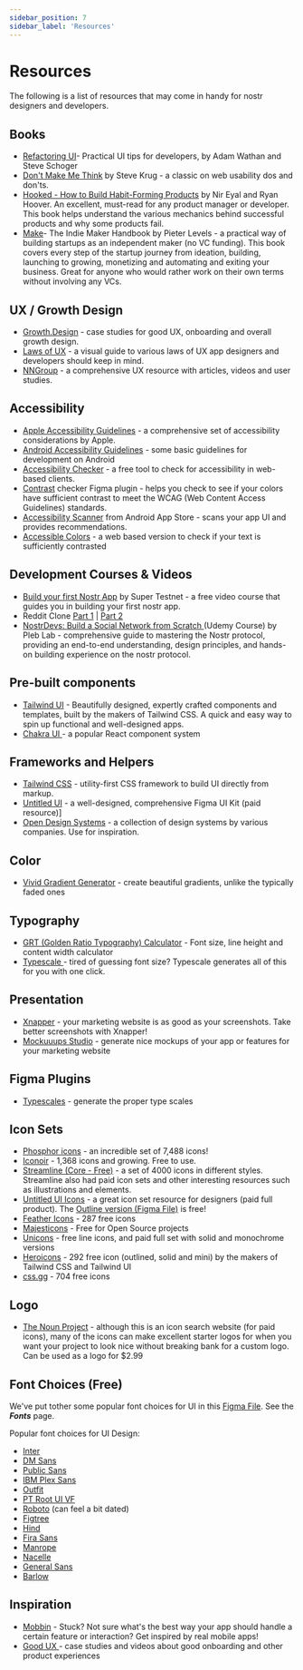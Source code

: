```yaml
---
sidebar_position: 7
sidebar_label: 'Resources'
---
```


# Resources
The following is a list of resources that may come in handy for nostr designers and developers.
## Books
- [Refactoring UI](https://www.refactoringui.com/)- Practical UI tips for developers, by Adam Wathan and Steve Schoger
- [Don't Make Me Think](https://www.google.com/search?q=dont+make+me+think) by Steve Krug - a classic on web usability dos and don'ts. 
- [Hooked - How to Build Habit-Forming Products](https://www.google.com/search?q=hooked+how+to+build+habit-forming+products) by Nir Eyal and Ryan Hoover. An excellent, must-read for any product manager or developer. This book helps understand the various mechanics behind successful products and why some products fail.
- [Make](https://readmake.com/)- The Indie Maker Handbook by Pieter Levels - a practical way of building startups as an independent maker (no VC funding). This book covers every step of the startup journey from ideation, building, launching to growing, monetizing and automating and exiting your business. Great for anyone who would rather work on their own terms without involving any VCs.  

## UX / Growth Design
- [Growth.Design](https://growth.design/case-studies) - case studies for good UX, onboarding and overall growth design.
- [Laws of UX](https://lawsofux.com) - a visual guide to various laws of UX app designers and developers should keep in mind.
- [NNGroup](https://www.nngroup.com/) - a comprehensive UX resource with articles, videos and user studies.

## Accessibility
- [Apple Accessibility Guidelines](https://developer.apple.com/design/human-interface-guidelines/accessibility) - a comprehensive set of accessibility considerations by Apple.
- [Android Accessibility Guidelines](https://developer.android.com/guide/topics/ui/accessibility) - some basic guidelines for development on Android
- [Accessibility Checker](https://www.accessibilitychecker.org/) - a free tool to check for accessibility in web-based clients.
- [Contrast](https://www.figma.com/community/plugin/748533339900865323/Contrast) checker Figma plugin - helps you check to see if your colors have sufficient contrast to meet the WCAG (Web Content Access Guidelines) standards.
- [Accessibility Scanner](https://play.google.com/store/apps/details?id=com.google.android.apps.accessibility.auditor&hl=en&gl=US) from Android App Store - scans your app UI and provides recommendations.
- [Accessible Colors](https://accessible-colors.com) - a web based version to check if your text is sufficiently contrasted

## Development Courses & Videos

- [Build your first Nostr App](https://www.youtube.com/watch?v=4qOVxq9lUbs) by Super Testnet - a free video course that guides you in building your first nostr app. 
- Reddit Clone [Part 1]( https://youtube.com/watch?v=IAK0mrY2_Ew) | [Part 2](https://youtube.com/watch?v=3Pv940IEvTA)
- [NostrDevs: Build a Social Network from Scratch ](https://www.udemy.com/course/nostrdevs/)(Udemy Course) by Pleb Lab - comprehensive guide to mastering the Nostr protocol, providing an end-to-end understanding, design principles, and hands-on building experience on the nostr protocol.

## Pre-built components
- [Tailwind UI](https://tailwindui.com/) - Beautifully designed, expertly crafted components and templates, built by the makers of Tailwind CSS. A quick and easy way to spin up functional and well-designed apps.
- [Chakra UI ](https://chakra-ui.com/getting-started)- a popular React component system

## Frameworks and Helpers
- [Tailwind CSS](https://tailwindcss.com/) - utility-first CSS framework to build UI directly from markup. 
- [Untitled UI](https://www.untitledui.com/) - a well-designed, comprehensive Figma UI Kit (paid resource)]
- [Open Design Systems](https://www.designsystems.com/open-design-systems/) - a collection of design systems by various companies. Use for inspiration.

## Color
- [Vivid Gradient Generator](https://www.learnui.design/tools/gradient-generator.html) - create beautiful gradients, unlike the typically faded ones

## Typography
- [GRT (Golden Ratio Typography) Calculator](https://grtcalculator.com/) - Font size, line height and content width calculator
- [Typescale ](https://typescale.com/)- tired of guessing font size? Typescale generates all of this for you with one click.

## Presentation 
- [Xnapper](https://xnapper.com/) - your marketing website is as good as your screenshots. Take better screenshots with Xnapper!
- [Mockuuups Studio](https://mockuuups.studio/) - generate nice mockups of your app or features for your marketing website
  
## Figma Plugins
- [Typescales](https://www.figma.com/community/plugin/739825414752646970/Typescales) - generate the proper type scales

## Icon Sets
- [Phosphor icons](https://phosphoricons.com/) - an incredible set of 7,488 icons!
- [Iconoir](https://iconoir.com/) - 1,368 icons and growing. Free to use.
- [Streamline (Core - Free)](https://www.streamlinehq.com/icons/streamline-mini-line) - a set of 4000 icons in different styles. Streamline also had paid icon sets and other interesting resources such as illustrations and elements.
- [Untitled UI Icons](https://www.untitledui.com/icons) - a great icon set resource for designers (paid full product). The [Outline version (Figma File)](https://www.figma.com/community/file/1114001199549197320) is free!
- [Feather Icons](https://feathericons.com/) -  287 free icons
- [Majesticons](https://www.majesticons.com/) - Free for Open Source projects
- [Unicons](https://iconscout.com/unicons) - free line icons, and paid full set with solid and monochrome versions
- [Heroicons](https://heroicons.com/) - 292 free icon (outlined, solid and mini) by the makers of Tailwind CSS and Tailwind UI
- [css.gg](https://css.gg/app) - 704 free icons
  
## Logo

- [The Noun Project](https://thenounproject.com/) - although this is an icon search website (for paid icons), many of the icons can make excellent starter logos for when you want your project to look nice without breaking bank for a custom logo. Can be used as a logo for $2.99 
  
## Font Choices (Free)

We've put tother some popular font choices for UI in this [Figma File](https://www.figma.com/file/C2ztFLDxihrfturW7Q6kbj/Reference-Components?type=design&node-id=9%3A1264&mode=design&t=CDYX4Gq3JSOFtikY-1). See the ***Fonts*** page.

Popular font choices for UI Design:
- [Inter](https://fonts.google.com/specimen/Inter)
- [DM Sans](https://fonts.google.com/specimen/DM+Sans)
- [Public Sans](https://fonts.google.com/specimen/Public+Sans)
- [IBM Plex Sans](https://fonts.google.com/specimen/IBM+Plex+Sans)
- [Outfit](https://fonts.google.com/specimen/Outfit)
- [PT Root UI VF](https://www.paratype.com/fonts/pt/pt-root-ui/vf)
- [Roboto](https://fonts.google.com/specimen/Roboto) (can feel a bit dated)
- [Figtree](https://fonts.google.com/specimen/Figtree)
- [Hind](https://fonts.google.com/specimen/Hind)
- [Fira Sans](https://fonts.google.com/specimen/Fira+Sans)
- [Manrope](https://fonts.google.com/specimen/Manrope)
- [Nacelle](https://www.dotcolon.net/font/nacelle/)
- [General Sans](https://www.fontshare.com/fonts/general-sans)
- [Barlow](https://fonts.google.com/specimen/Barlow)

## Inspiration
- [Mobbin](https://mobbin.com/) - Stuck? Not sure what's the best way your app should handle a certain feature or interaction? Get inspired by real mobile apps!
- [Good UX ](https://goodux.appcues.com/)- case studies and videos about good onboarding and other product experiences